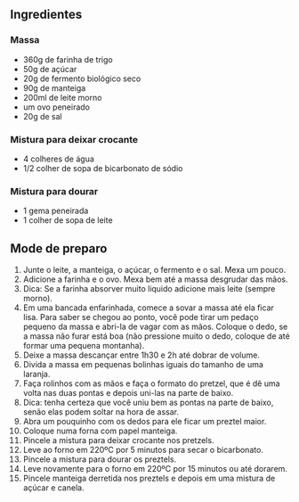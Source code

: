 ## Ingredientes
### Massa
* 360g de farinha de trigo
* 50g de açúcar
* 20g de fermento biológico seco
* 90g de manteiga
* 200ml de leite morno
* um ovo peneirado
* 20g de sal

### Mistura para deixar crocante
* 4 colheres de água
* 1/2 colher de sopa de bicarbonato de sódio

### Mistura para dourar
* 1 gema peneirada
* 1 colher de sopa de leite


## Mode de preparo
1. Junte o leite, a manteiga, o açúcar, o fermento e o sal. Mexa um pouco.
2. Adicione a farinha e o ovo. Mexa bem até a massa desgrudar das mãos.
3. Dica: Se a farinha absorver muito liquido adicione mais leite (sempre morno).
4. Em uma bancada enfarinhada, comece a sovar a massa até ela ficar lisa. Para saber se chegou ao ponto, você pode tirar um pedaço pequeno da massa e abri-la de vagar com as mãos. Coloque o dedo, se a massa não furar está boa (não pressione muito o dedo, coloque de até formar uma pequena montanha).
5. Deixe a massa descançar entre 1h30 e 2h até dobrar de volume.
6. Divida a massa em pequenas bolinhas iguais do tamanho de uma laranja.
7. Faça rolinhos com as mãos e faça o formato do pretzel, que é dê uma volta nas duas pontas e depois uni-las na parte de baixo.
8. Dica: tenha certeza que você uniu bem as pontas na parte de baixo, senão elas podem soltar na hora de assar.
9. Abra um pouquinho com os dedos para ele ficar um preztel maior.
10. Coloque numa forna com papel manteiga.
11. Pincele a mistura para deixar crocante nos pretzels.
12. Leve ao forno em 220ºC por 5 minutos para secar o bicarbonato.
13. Pincele a mistura para dourar os preztels.
14. Leve novamente para o forno em 220ºC por 15 minutos ou até dorarem.
15. Pincele manteiga derretida nos preztels e depois em uma mistura de açúcar e canela.
